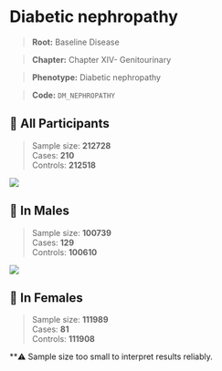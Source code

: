 # Diabetic nephropathy

> **Root:** Baseline Disease  

> **Chapter:** Chapter XIV- Genitourinary  

> **Phenotype:** Diabetic nephropathy  

> **Code:** `DM_NEPHROPATHY`

## 🧪 All Participants  
> Sample size: **212728**  
> Cases: **210**  
> Controls: **212518**
<img src="/Disease/Figures/ALL/Incidence/DM_NEPHROPATHY.png"/>
<CsvTable src="/Disease/Data/ALL/Incidence/COX_DM_NEPHROPATHY.csv" label="🔍 View full results" />

## 👨 In Males  
> Sample size: **100739**  
> Cases: **129**  
> Controls: **100610**
<img src="/Disease/Figures/Male/Incidence/DM_NEPHROPATHY.png"/>
<CsvTable src="/Disease/Data/Male/Incidence/COX_DM_NEPHROPATHY.csv" label="🔍 View full results" />

## 👩 In Females  
> Sample size: **111989**  
> Cases: **81**  
> Controls: **111908**

**⚠️ Sample size too small to interpret results reliably.

